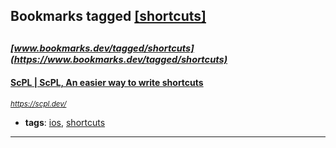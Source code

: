 ## Bookmarks tagged [[shortcuts]](https://www.bookmarks.dev?q=[shortcuts])

_<sup><sup>[www.bookmarks.dev/tagged/shortcuts](https://www.bookmarks.dev/tagged/shortcuts)</sup></sup>_
---
#### [ScPL | ScPL, An easier way to write shortcuts](https://scpl.dev/)
_<sup>https://scpl.dev/</sup>_

* **tags**: [ios](../tagged/ios.md), [shortcuts](../tagged/shortcuts.md)
---
